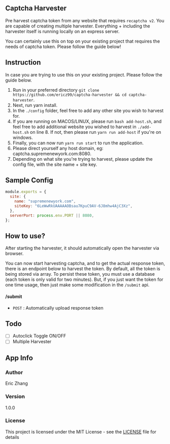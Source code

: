 ## Captcha Harvester

Pre harvest captcha token from any website that requires `recaptcha v2`. You are capable of creating multiple harvester. Everything + including the harvester itself is running locally on an express server.

You can certainly use this on top on your existing project that requires the needs of captcha token. Please follow the guide below!

## Instruction

In case you are trying to use this on your existing project. Please follow the guide below.

1. Run in your preferred directory `git clone https://github.com/ericz99/captcha-harvester && cd captcha-harvester`.
2. Next, run yarn install.
3. In the `./config` folder, feel free to add any other site you wish to harvest for.
4. If you are running on MACOS/LINUX, please run `bash add-host.sh`, and feel free to add additional website you wished to harvest in `./add-host.sh` on line 8. If not, then please run `yarn run add-host` if you're on windows.
5. Finally, you can now run `yarn run start` to run the application.
6. Please direct yourself any host domain, eg: captcha.supremenewyork.com:8080.
7. Depending on what site you're trying to harvest, please update the config file, with the site name + site key.

## Sample Config

```js
module.exports = {
  site: {
    name: "supremenewyork.com",
    siteKey: "6LeWwRkUAAAAAOBsau7KpuC9AV-6J8mhw4AjC3Xz",
  },
  serverPort: process.env.PORT || 8080,
};
```

## How to use?

After starting the harvester, it should automatically open the harvester via browser.

You can now start harvesting captcha, and to get the actual response token, there is an endpoint below
to harvest the token. By default, all the token is being stored via array. To persist these token, you must
use a database (each token is only valid for two minutes). But, if you just want the token for one time usage, then just make some modification in the
`/submit` api.

#### /submit

- `POST` : Automatically upload response token

## Todo

- [ ] Autoclick Toggle ON/OFF
- [ ] Multiple Harvester

## App Info

### Author

Eric Zhang

### Version

1.0.0

### License

This project is licensed under the MIT License - see the [LICENSE](LICENSE) file for details
